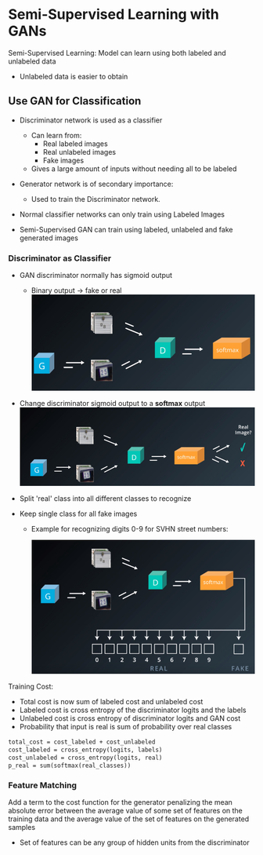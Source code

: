 # Semi-Supervised Learning with GANs

Semi-Supervised Learning: Model can learn using both labeled and unlabeled data

* Unlabeled data is easier to obtain

## Use GAN for Classification

* Discriminator network is used as a classifier
  * Can learn from:
    * Real labeled images
    * Real unlabeled images
    * Fake images
  * Gives a large amount of inputs without needing all to be labeled
* Generator network is of secondary importance:

  * Used to train the Discriminator network.

* Normal classifier networks can only train using Labeled Images
* Semi-Supervised GAN can train using labeled, unlabeled and fake generated images

### Discriminator as Classifier

* GAN discriminator normally has sigmoid output
  * Binary output -> fake or real
    ![](../../images/2018-03-03-11-31-17.png)
* Change discriminator sigmoid output to a **softmax** output
  ![](../../images/2018-03-03-11-31-28.png)
* Split 'real' class into all different classes to recognize
* Keep single class for all fake images

  * Example for recognizing digits 0-9 for SVHN street numbers:

    ![](../../images/2018-03-03-11-31-49.png)

Training Cost:

* Total cost is now sum of labeled cost and unlabeled cost
* Labeled cost is cross entropy of the discriminator logits and the labels
* Unlabeled cost is cross entropy of discriminator logits and GAN cost
* Probability that input is real is sum of probability over real classes

```
total_cost = cost_labeled + cost_unlabeled
cost_labeled = cross_entropy(logits, labels)
cost_unlabeled = cross_entropy(logits, real)
p_real = sum(softmax(real_classes))
```

### Feature Matching

Add a term to the cost function for the generator penalizing the mean absolute error between the average value of some set of features on the training data and the average value of the set of features on the generated samples

* Set of features can be any group of hidden units from the discriminator

